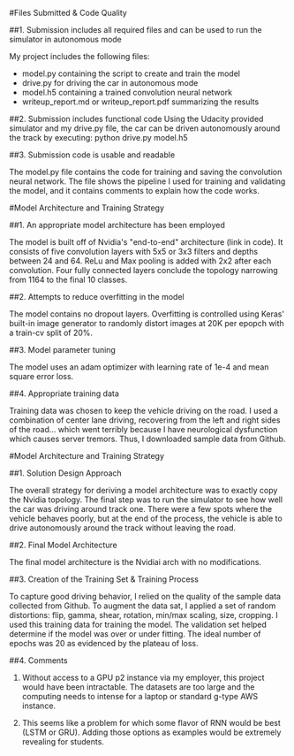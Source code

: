 #Files Submitted & Code Quality

##1. Submission includes all required files and can be used to run the
  simulator in autonomous mode

My project includes the following files:

* model.py containing the script to create and train the model
* drive.py for driving the car in autonomous mode
* model.h5 containing a trained convolution neural network
* writeup_report.md or writeup_report.pdf summarizing the results

##2. Submission includes functional code Using the Udacity provided
  simulator and my drive.py file, the car can be driven autonomously
  around the track by executing: python drive.py model.h5

##3. Submission code is usable and readable

The model.py file contains the code for training and saving the
convolution neural network. The file shows the pipeline I used for
training and validating the model, and it contains comments to explain
how the code works.

#Model Architecture and Training Strategy

##1. An appropriate model architecture has been employed

The model is built off of Nvidia's "end-to-end" architecture (link in
code). It consists of five convolution layers with 5x5 or 3x3 filters
and depths between 24 and 64. ReLu and Max pooling is added with 2x2
after each convolution. Four fully connected layers conclude the
topology narrowing from 1164 to the final 10 classes.

##2. Attempts to reduce overfitting in the model

The model contains no dropout layers. Overfitting is controlled using
Keras' built-in image generator to randomly distort images at 20K per
epopch with a train-cv split of 20%.

##3. Model parameter tuning

The model uses an adam optimizer with learning rate of 1e-4 and mean
square error loss.

##4. Appropriate training data

Training data was chosen to keep the vehicle driving on the road. I
used a combination of center lane driving, recovering from the left
and right sides of the road... which went terribly because I have
neurological dysfunction which causes server tremors. Thus, I
downloaded sample data from Github.

#Model Architecture and Training Strategy

##1. Solution Design Approach

The overall strategy for deriving a model architecture was to exactly
copy the Nvidia topology. The final step was to run the simulator to
see how well the car was driving around track one. There were a few
spots where the vehicle behaves poorly, but at the end of the process,
the vehicle is able to drive autonomously around the track without
leaving the road.

##2. Final Model Architecture

The final model architecture is the Nvidiai arch with no
modifications.

##3. Creation of the Training Set & Training Process

To capture good driving behavior, I relied on the quality of the
sample data collected from Github. To augment the data sat, I applied
a set of random distortions: flip, gamma, shear, rotation, min/max
scaling, size, cropping. I used this training data for training the
model. The validation set helped determine if the model was over or
under fitting. The ideal number of epochs was 20 as evidenced by the
plateau of loss.

##4. Comments

1. Without access to a GPU p2 instance via my employer, this project
would have been intractable. The datasets are too large and the
computing needs to intense for a laptop or standard g-type AWS
instance.

2. This seems like a problem for which some flavor of RNN would be
best (LSTM or GRU). Adding those options as examples would be
extremely revealing for students.
